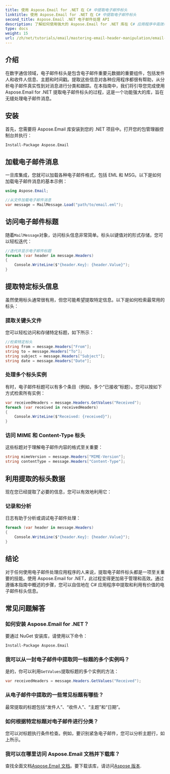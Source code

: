 ```yaml
---
title: 使用 Aspose.Email for .NET 在 C# 中提取电子邮件标头
linktitle: 使用 Aspose.Email for .NET 在 C# 中提取电子邮件标头
second_title: Aspose.Email .NET 电子邮件处理 API
description: 了解如何使用强大的 Aspose.Email for .NET 库在 C# 应用程序中高效地提取和操作电子邮件标头。本综合指南提供了有关访问关键标头信息的分步说明。
type: docs
weight: 15
url: /zh/net/tutorials/email/mastering-email-header-manipulation/email-header-extraction/
---
```

## 介绍

在数字通信领域，电子邮件标头是包含电子邮件重要元数据的重要组件，包括发件人和收件人信息、主题和时间戳。提取这些信息对各种应用程序都很有帮助，从分析电子邮件真实性到对消息进行分类和跟踪。在本指南中，我们将引导您完成使用 Aspose.Email for .NET 提取电子邮件标头的过程，这是一个功能强大的库，旨在无缝处理电子邮件消息。

## 安装

首先，您需要将 Aspose.Email 库安装到您的 .NET 项目中。打开您的包管理器控制台并执行：

```bash
Install-Package Aspose.Email
```

## 加载电子邮件消息

一旦库集成，您就可以加载各种电子邮件格式，包括 EML 和 MSG。以下是如何加载电子邮件消息的基本示例：

```csharp
using Aspose.Email;

//从文件加载电子邮件消息
var message = MailMessage.Load("path/to/email.eml");
```

## 访问电子邮件标题

随着`MailMessage`对象，访问标头信息非常简单。标头以键值对的形式存储，您可以轻松迭代：

```csharp
//迭代并显示电子邮件标题
foreach (var header in message.Headers)
{
    Console.WriteLine($"{header.Key}: {header.Value}");
}
```

## 提取特定标头信息

虽然使用标头通常很有用，但您可能希望提取特定信息。以下是如何检索最常用的标头：

### 提取关键头文件

您可以轻松访问和存储特定标题，如下所示：

```csharp
//检索特定标头
string from = message.Headers["From"];
string to = message.Headers["To"];
string subject = message.Headers["Subject"];
string date = message.Headers["Date"];
```

### 处理多个标头实例

有时，电子邮件标题可以有多个条目（例如，多个“已接收”标题）。您可以按如下方式检索所有实例：

```csharp
var receivedHeaders = message.Headers.GetValues("Received");
foreach (var received in receivedHeaders)
{
    Console.WriteLine($"Received: {received}");
}
```

### 访问 MIME 和 Content-Type 标头

这些标题对于理解电子邮件内容的格式至关重要：

```csharp
string mimeVersion = message.Headers["MIME-Version"];
string contentType = message.Headers["Content-Type"];
```

## 利用提取的标头数据

现在您已经提取了必要的信息，您可以有效地利用它：

### 记录和分析

日志有助于分析或调试电子邮件处理：

```csharp
foreach (var header in message.Headers)
{
    Console.WriteLine($"{header.Key}: {header.Value}");
}
```

## 结论

对于任何使用电子邮件处理应用程序的人来说，提取电子邮件标头都是一项至关重要的技能。使用 Aspose.Email for .NET，此过程变得更加易于管理和高效。通过遵循本指南中概述的步骤，您可以自信地在 C# 应用程序中提取和利用有价值的电子邮件标头信息。

## 常见问题解答

### 如何安装 Aspose.Email for .NET？

要通过 NuGet 安装库，请使用以下命令：
```bash
Install-Package Aspose.Email
```

### 我可以从一封电子邮件中提取同一标题的多个实例吗？

是的，你可以利用`GetValues`提取标题的多个实例的方法：
```csharp
var receivedHeaders = message.Headers.GetValues("Received");
```

### 从电子邮件中提取的一些常见标题有哪些？

最常提取的标题包括“发件人”、“收件人”、“主题”和“日期”。

### 如何根据特定标题对电子邮件进行分类？

您可以对标题执行条件检查。例如，要识别紧急电子邮件，您可以分析主题行，如上所示。

### 我可以在哪里访问 Aspose.Email 文档并下载库？

查找全面文档[Aspose.Email 文档](https://reference.aspose.com/email/net/)。要下载该库，请访问[Aspose 版本](https://releases.aspose.com/email/net/).